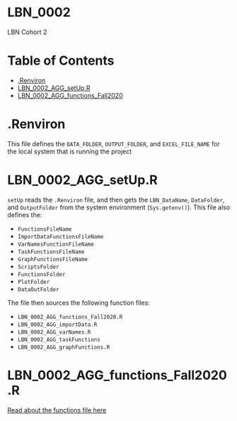 # LBN_0002
LBN Cohort 2

<h1>Table of Contents</h1>
<ul>
    <li><a href="#Renviron">.Renviron</a></li>
    <li><a href="#setUp">LBN_0002_AGG_setUp.R</a></li>
    <li><a href="#functionsFall2020">LBN_0002_AGG_functions_Fall2020</a></li>
</ul>

<h1><a id="Renviron" name="Renviron"></a>.Renviron</h1>

<p>This file defines the <code>DATA_FOLDER</code>, <code>OUTPUT_FOLDER</code>, and <code>EXCEL_FILE_NAME</code> for the local system that is running the project</p>

<h1><a id="setUp" name="setUp"></a>LBN_0002_AGG_setUp.R</h1>

<p>
    <code>setUp</code> reads the <code>.Renviron</code> file, and then gets the <code>LBN_DataName</code>, <code>DataFolder</code>, and <code>OutputFolder</code> from the system environment (<code>Sys.getenv()</code>). 
    This file also defines the:
</p>
<ul>
    <li><code>FunctionsFileName</code></li>
    <li><code>ImportDataFunctionsFileName</code></li>
    <li><code>VarNamesFunctionFileName</code></li>
    <li><code>TaskFunctionsFileName</code></li>
    <li><code>GraphFunctionsFileName</code></li>
    <li><code>ScriptsFolder</code></li>
    <li><code>FunctionsFolder</code></li>
    <li><code>PlotFolder</code></li>
    <li><code>DataOutFolder</code></li>
</ul>

<p>The file then sources the following function files:</p>

<ul>
    <li><code>LBN_0002_AGG_functions_Fall2020.R</code></li>
    <li><code>LBN_0002_AGG_importData.R</code></li>
    <li><code>LBN_0002_AGG_varNames.R</code></li>
    <li><code>LBN_0002_AGG_taskFunctions</code></li>
    <li><code>LBN_0002_AGG_graphFunctions.R</code></li>
</ul>

<h1><a id="functionsFall2020" name="functionsFall2020"></a>LBN_0002_AGG_functions_Fall2020.R</h1>

[Read about the functions file here](HelpDocs/LBN_0002_AGG_functions_Fall2020.md)



